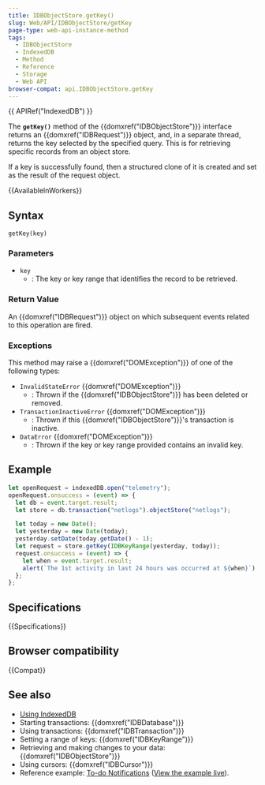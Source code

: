 ```yaml
---
title: IDBObjectStore.getKey()
slug: Web/API/IDBObjectStore/getKey
page-type: web-api-instance-method
tags:
  - IDBObjectStore
  - IndexedDB
  - Method
  - Reference
  - Storage
  - Web API
browser-compat: api.IDBObjectStore.getKey
---
```


{{ APIRef("IndexedDB") }}

The **`getKey()`** method of the
{{domxref("IDBObjectStore")}} interface returns an {{domxref("IDBRequest")}} object,
and, in a separate thread, returns the key selected by the specified query. This is
for retrieving specific records from an object store.

If a key is successfully found, then a structured clone of it is created and set as the
result of the request object.

{{AvailableInWorkers}}

## Syntax

```js-nolint
getKey(key)
```

### Parameters

- `key`
  - : The key or key range that identifies the record to be retrieved.

### Return Value

An {{domxref("IDBRequest")}} object on which subsequent events related to this
operation are fired.

### Exceptions

This method may raise a {{domxref("DOMException")}} of one of the following types:

- `InvalidStateError` {{domxref("DOMException")}}
  - : Thrown if the {{domxref("IDBObjectStore")}} has been deleted or removed.
- `TransactionInactiveError` {{domxref("DOMException")}}
  - : Thrown if this {{domxref("IDBObjectStore")}}'s transaction is inactive.
- `DataError` {{domxref("DOMException")}}
  - : Thrown if the key or key range provided contains an invalid key.

## Example

```js
let openRequest = indexedDB.open("telemetry");
openRequest.onsuccess = (event) => {
  let db = event.target.result;
  let store = db.transaction("netlogs").objectStore("netlogs");

  let today = new Date();
  let yesterday = new Date(today);
  yesterday.setDate(today.getDate() - 1);
  let request = store.getKey(IDBKeyRange(yesterday, today));
  request.onsuccess = (event) => {
    let when = event.target.result;
    alert(`The 1st activity in last 24 hours was occurred at ${when}`);
  };
};
```

## Specifications

{{Specifications}}

## Browser compatibility

{{Compat}}

## See also

- [Using IndexedDB](/en-US/docs/Web/API/IndexedDB_API/Using_IndexedDB)
- Starting transactions: {{domxref("IDBDatabase")}}
- Using transactions: {{domxref("IDBTransaction")}}
- Setting a range of keys: {{domxref("IDBKeyRange")}}
- Retrieving and making changes to your data: {{domxref("IDBObjectStore")}}
- Using cursors: {{domxref("IDBCursor")}}
- Reference example: [To-do Notifications](https://github.com/mdn/dom-examples/tree/main/to-do-notifications) ([View the example live](https://mdn.github.io/dom-examples/to-do-notifications/)).
